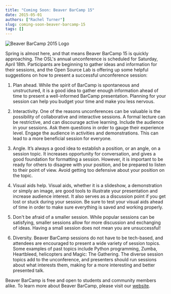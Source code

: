 ```yaml
---
title: "Coming Soon: Beaver BarCamp 15"
date: 2015-05-01
authors: ["Rachel Turner"]
slug: coming-soon-beaver-barcamp-15
tags: []
---
```


![Beaver BarCamp 2015 Logo](/images/beaver-barcamp-15.jpg)

Spring is almost here, and that means Beaver BarCamp 15 is quickly approaching. The OSL's annual unconference is
scheduled for Saturday, April 18th. Participants are beginning to gather ideas and information for their sessions, and
the Open Source Lab is offering up some helpful suggestions on how to present a successful unconference session:

1. Plan ahead. While the spirit of BarCamp is spontaneous and unstructured, it is a good idea to gather enough
   information ahead of time to present a well-informed BarCamp presentation. Planning for your session can help you
   budget your time and make you less nervous.

2. Interactivity. One of the reasons unconferences can be valuable is the possibility of collaborative and interactive
   sessions. A formal lecture can be restrictive, and can discourage active learning. Include the audience in your
   sessions. Ask them questions in order to gauge their experience level. Engage the audience in activities and
   demonstrations. This can lead to a more beneficial session for everyone.

3. Angle. It’s always a good idea to establish a position, or an angle, on a session topic. It increases opportunity for
   conversation, and gives a good foundation for formatting a session. However, it is important to be ready for others
   to disagree with your position, and be prepared to listen to their point of view. Avoid getting too defensive about
   your position on the topic.

4. Visual aids help. Visual aids, whether it is a slideshow, a demonstration or simply an image, are good tools to
   illustrate your presentation and increase audience interest. It also serves as a discussion point if you get lost or
   stuck during your session. Be sure to test your visual aids ahead of time in order to make sure everything is saved
   and working properly.

5. Don't be afraid of a smaller session. While popular sessions can be satisfying, smaller sessions allow for more
   discussion and exchanging of ideas. Having a small session does not mean you are unsuccessful!

6. Diversity. Beaver BarCamp sessions do not have to be tech-based, and attendees are encouraged to present a wide
   variety of session topics. Some examples of past topics include Python programming, Zumba, Heartbleed, helicopters
   and Magic: The Gathering. The diverse session topics add to the unconference, and presenters should run sessions
   about what interests them, making for a more interesting and better presented talk.

Beaver BarCamp is free and open to students and community members alike. To learn more about Beaver BarCamp, please
visit our [website](http://beaverbarcamp.org/).
